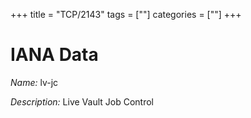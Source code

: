 +++
title = "TCP/2143"
tags = [""]
categories = [""]
+++

# IANA Data

_Name:_ lv-jc

_Description:_ Live Vault Job Control

